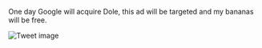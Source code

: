 One day Google will acquire Dole, this ad will be targeted and my bananas will be free.


![Tweet image](/asset/crosspoast/FfSiXyUakAAwL08.jpg)

